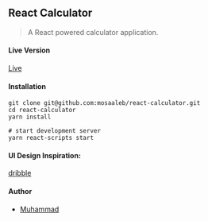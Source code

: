 ## React Calculator
> A React powered calculator application.

#### Live Version
[Live](https://react-ulator.herokuapp.com/)

#### Installation
```
git clone git@github.com:mosaaleb/react-calculator.git
cd react-calculator
yarn install

# start development server
yarn react-scripts start
```

#### UI Design Inspiration:
[dribble](https://dribbble.com/shots/2301209-Calculator)

#### Author
- [Muhammad](https://github.com/mosaaleb)
